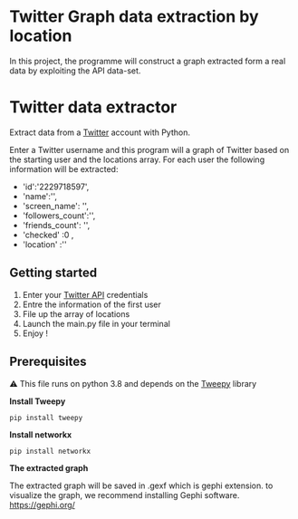 # Twitter Graph data extraction by location
In this project, the programme will construct a graph extracted form a real data by exploiting the API data-set.

# Twitter data extractor
Extract data from a [Twitter](https://twitter.com) account with Python.

Enter a Twitter username and this program will a graph of Twitter based on the starting user and the locations array.
For each user the following information will be extracted:
- 'id':'2229718597',
- 'name':'', 
- 'screen_name': '', 
- 'followers_count':'', 
- 'friends_count': '',
- 'checked' :0 ,
- 'location' :''

## Getting started
1. Enter your [Twitter API](https://apps.twitter.com) credentials
2. Entre the information of the first user
3. File up the array of locations
4. Launch the main.py file in your terminal
5. Enjoy !

## Prerequisites
:warning: This file runs on python 3.8 and depends on the [Tweepy](http://www.tweepy.org) library

**Install Tweepy**
```
pip install tweepy
````
**Install networkx**
```
pip install networkx
````

**The extracted graph**

The extracted graph will be saved in .gexf which is gephi extension. to visualize the graph, we recommend installing Gephi software. https://gephi.org/
